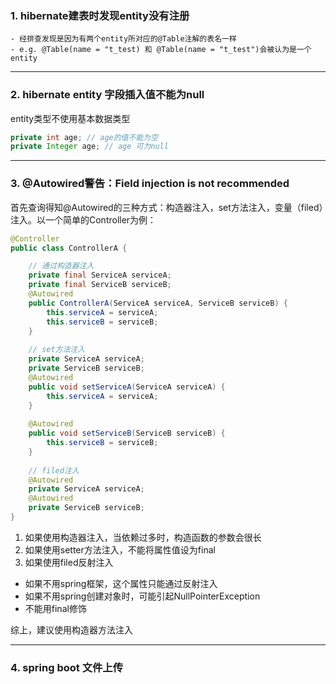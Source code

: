 
### 1. hibernate建表时发现entity没有注册
    - 经排查发现是因为有两个entity所对应的@Table注解的表名一样
    - e.g. @Table(name = "t_test) 和 @Table(name = "t_test")会被认为是一个entity
---
   
### 2. hibernate entity 字段插入值不能为null
entity类型不使用基本数据类型
```java
private int age; // age的值不能为空
private Integer age; // age 可为null
```
---

### 3. @Autowired警告：Field injection is not recommended
首先查询得知@Autowired的三种方式：构造器注入，set方法注入，变量（filed）注入。以一个简单的Controller为例：

```java
@Controller
public class ControllerA {

    // 通过构造器注入
    private final ServiceA serviceA;
    private final ServiceB serviceB;
    @Autowired
    public ControllerA(ServiceA serviceA, ServiceB serviceB) {
        this.serviceA = serviceA;
        this.serviceB = serviceB;
    }
    
    // set方法注入
    private ServiceA serviceA;
    private ServiceB serviceB;
    @Autowired
    public void setServiceA(ServiceA serviceA) {
        this.serviceA = serviceA;
    }
    
    @Autowired
    public void setServiceB(ServiceB serviceB) {
        this.serviceB = serviceB;
    }
    
    // filed注入
    @Autowired
    private ServiceA serviceA;
    @Autowired
    private ServiceB serviceB;
}
```
1. 如果使用构造器注入，当依赖过多时，构造函数的参数会很长
2. 如果使用setter方法注入，不能将属性值设为final
3. 如果使用filed反射注入
- 如果不用spring框架，这个属性只能通过反射注入
- 如果不用spring创建对象时，可能引起NullPointerException
- 不能用final修饰

综上，建议使用构造器方法注入

---
### 4. spring boot 文件上传
